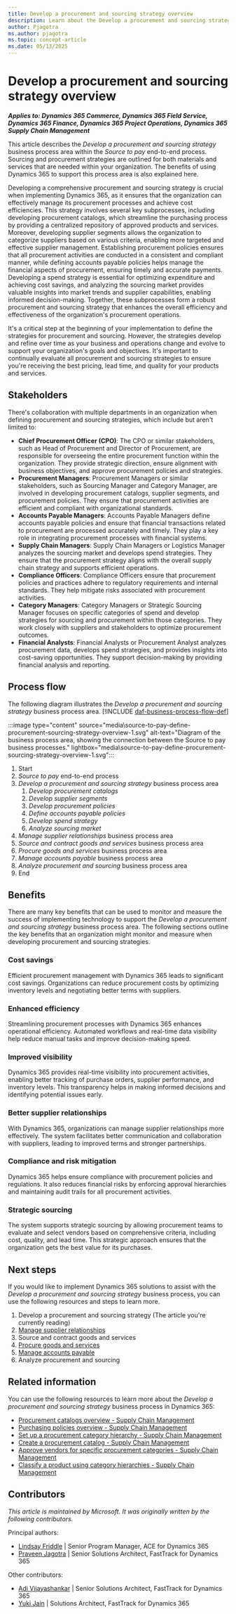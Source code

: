 ```yaml
---
title: Develop a procurement and sourcing strategy overview
description: Learn about the Develop a procurement and sourcing strategy business process area, including learning about various stakeholder types.
author: Pjagotra
ms.author: pjagotra
ms.topic: concept-article
ms.date: 05/13/2025
---
```


# Develop a procurement and sourcing strategy overview

***Applies to: Dynamics 365 Commerce, Dynamics 365 Field Service, Dynamics 365 Finance, Dynamics 365 Project Operations, Dynamics 365 Supply Chain Management***

This article describes the *Develop a procurement and sourcing strategy* business process area within the *Source to pay* end-to-end process. Sourcing and procurement strategies are outlined for both materials and services that are needed within your organization. The benefits of using Dynamics 365 to support this process area is also explained here.

Developing a comprehensive procurement and sourcing strategy is crucial when implementing Dynamics 365, as it ensures that the organization can effectively manage its procurement processes and achieve cost efficiencies. This strategy involves several key subprocesses, including developing procurement catalogs, which streamline the purchasing process by providing a centralized repository of approved products and services. Moreover, developing supplier segments allows the organization to categorize suppliers based on various criteria, enabling more targeted and effective supplier management. Establishing procurement policies ensures that all procurement activities are conducted in a consistent and compliant manner, while defining accounts payable policies helps manage the financial aspects of procurement, ensuring timely and accurate payments. Developing a spend strategy is essential for optimizing expenditure and achieving cost savings, and analyzing the sourcing market provides valuable insights into market trends and supplier capabilities, enabling informed decision-making. Together, these subprocesses form a robust procurement and sourcing strategy that enhances the overall efficiency and effectiveness of the organization's procurement operations.

It's a critical step at the beginning of your implementation to define the strategies for procurement and sourcing. However, the strategies develop and refine over time as your business and operations change and evolve to support your organization's goals and objectives. It's important to continually evaluate all procurement and sourcing strategies to ensure you're receiving the best pricing, lead time, and quality for your products and services.

## Stakeholders

There's collaboration with multiple departments in an organization when defining procurement and sourcing strategies, which include but aren't limited to:

* **Chief Procurement Officer (CPO)**: The CPO or similar stakeholders, such as Head of Procurement and Director of Procurement, are responsible for overseeing the entire procurement function within the organization. They provide strategic direction, ensure alignment with business objectives, and approve procurement policies and strategies.
* **Procurement Managers**: Procurement Managers or similar stakeholders, such as Sourcing Manager and Category Manager, are involved in developing procurement catalogs, supplier segments, and procurement policies. They ensure that procurement activities are efficient and compliant with organizational standards.
* **Accounts Payable Managers**: Accounts Payable Managers define accounts payable policies and ensure that financial transactions related to procurement are processed accurately and timely. They play a key role in integrating procurement processes with financial systems.
* **Supply Chain Managers**: Supply Chain Managers or Logistics Manager analyzes the sourcing market and develops spend strategies. They ensure that the procurement strategy aligns with the overall supply chain strategy and supports efficient operations.
* **Compliance Officers**: Compliance Officers ensure that procurement policies and practices adhere to regulatory requirements and internal standards. They help mitigate risks associated with procurement activities.
* **Category Managers**: Category Managers or Strategic Sourcing Manager focuses on specific categories of spend and develop strategies for sourcing and procurement within those categories. They work closely with suppliers and stakeholders to optimize procurement outcomes.
* **Financial Analysts**: Financial Analysts or Procurement Analyst analyzes procurement data, develops spend strategies, and provides insights into cost-saving opportunities. They support decision-making by providing financial analysis and reporting.

## Process flow

The following diagram illustrates the *Develop a procurement and sourcing strategy* business process area. [!INCLUDE [daf-business-process-flow-def](~/../shared-content/shared/guidance-includes/daf-business-process-flow-def.md)]

:::image type="content" source="media\source-to-pay-define-procurement-sourcing-strategy-overview-1.svg" alt-text="Diagram of the business process area, showing the connection between the Source to pay business processes." lightbox="media\source-to-pay-define-procurement-sourcing-strategy-overview-1.svg":::

1. Start
2. *Source to pay* end-to-end process
3. *Develop a procurement and sourcing strategy* business process area
    1. *Develop procurement catalogs*
    2. *Develop supplier segments*
    3. *Develop procurement policies*
    4. *Define accounts payable policies*
    5. *Develop spend strategy*  
    6. *Analyze sourcing market*  
4. *Manage supplier relationships* business process area
5. *Source and contract goods and services* business process area
6. *Procure goods and services* business process area
7. *Manage accounts payable* business process area
8. *Analyze procurement and sourcing* business process area
9. End

## Benefits

There are many key benefits that can be used to monitor and measure the success of implementing technology to support the *Develop a procurement and sourcing strategy* business process area. The following sections outline the key benefits that an organization might monitor and measure when developing procurement and sourcing strategies.

### Cost savings

Efficient procurement management with Dynamics 365 leads to significant cost savings. Organizations can reduce procurement costs by optimizing inventory levels and negotiating better terms with suppliers.

### Enhanced efficiency

Streamlining procurement processes with Dynamics 365 enhances operational efficiency. Automated workflows and real-time data visibility help reduce manual tasks and improve decision-making speed.

### Improved visibility

Dynamics 365 provides real-time visibility into procurement activities, enabling better tracking of purchase orders, supplier performance, and inventory levels. This transparency helps in making informed decisions and identifying potential issues early.

### Better supplier relationships

With Dynamics 365, organizations can manage supplier relationships more effectively. The system facilitates better communication and collaboration with suppliers, leading to improved terms and stronger partnerships.

### Compliance and risk mitigation

Dynamics 365 helps ensure compliance with procurement policies and regulations. It also reduces financial risks by enforcing approval hierarchies and maintaining audit trails for all procurement activities.

### Strategic sourcing

The system supports strategic sourcing by allowing procurement teams to evaluate and select vendors based on comprehensive criteria, including cost, quality, and lead time. This strategic approach ensures that the organization gets the best value for its purchases.

## Next steps

If you would like to implement Dynamics 365 solutions to assist with the *Develop a procurement and sourcing strategy* business process, you can use the following resources and steps to learn more.

1. Develop a procurement and sourcing strategy (The article you're currently reading)
2. [Manage supplier relationships](source-to-pay-manage-vendor-relationships-overview.md)
3. Source and contract goods and services
4. [Procure goods and services](source-to-pay-procure-materials-services-overview.md)
5. [Manage accounts payable](source-to-pay-manage-accounts-payable-overview.md)
6. Analyze procurement and sourcing

## Related information

You can use the following resources to learn more about the *Develop a procurement and sourcing strategy* business process in Dynamics 365:

* [Procurement catalogs overview - Supply Chain Management](/dynamics365/supply-chain/procurement/procurement-catalogs)
* [Purchasing policies overview - Supply Chain Management](/dynamics365/supply-chain/procurement/purchase-policies)
* [Set up a procurement category hierarchy - Supply Chain Management](/dynamics365/supply-chain/procurement/tasks/set-up-procurement-category-hierarchy)
* [Create a procurement catalog - Supply Chain Management](/dynamics365/supply-chain/procurement/tasks/create-procurement-catalog)
* [Approve vendors for specific procurement categories - Supply Chain Management](/dynamics365/supply-chain/procurement/tasks/approve-vendors-specific-procurement-categories)
* [Classify a product using category hierarchies - Supply Chain Management](/dynamics365/supply-chain/pim/tasks/classify-product-category-hierarchies)

<!-- ## Tags

*Industries:* Agriculture (01-09), Mining (10-14), Construction (15-17), Manufacturing (20-39), Transportation and Public Utilities (40-49), Wholesale Trade (50-51), Retail Trade (52-59), Finance, Insurance, Real Estate (60-67), Services (70-89), Public Administration (91-99)

*Stakeholders:* Accounts payable, Administrative, Audit, Finance, IT, Operations, Purchasing

*Products:* Dynamics 365 Commerce, Dynamics 365 Field Service, Dynamics 365 Finance, Dynamics 365 Project Operations, Dynamics 365 Supply Chain Management, Microsoft Supply Chain Center -->

## Contributors

*This article is maintained by Microsoft. It was originally written by the following contributors.*

Principal authors:

* [Lindsay Friddle](https://www.linkedin.com/in/lindsay-friddle-a616265/) \| Senior Program Manager, ACE for Dynamics 365
* [Praveen Jagotra](https://www.linkedin.com/in/praveen-jagotra/) \| Senior Solutions Architect, FastTrack for Dynamics 365  

Other contributors:

* [Adi Vijayashankar](https://www.linkedin.com/in/adithya-adi-vijayashankar-b3490a16) \| Senior Solutions Architect, FastTrack for Dynamics 365
* [Yuki Jain](https://www.linkedin.com/in/yuki-jain/) \| Solutions Architect, FastTrack for Dynamics 365
